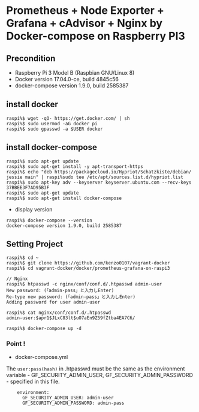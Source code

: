 # Prometheus + Node Exporter + Grafana + cAdvisor + Nginx by Docker-compose on Raspberry PI3

## Precondition

- Raspberry Pi 3 Model B (Raspbian GNU/Linux 8)
- Docker version 17.04.0-ce, build 4845c56
- docker-compose version 1.9.0, build 2585387

## install docker

```
raspi%$ wget -qO- https://get.docker.com/ | sh
raspi%$ sudo usermod -aG docker pi
raspi%$ sudo gpasswd -a $USER docker
```

## install docker-compose

```
raspi%$ sudo apt-get update
raspi%$ sudo apt-get install -y apt-transport-https
raspi%$ echo "deb https://packagecloud.io/Hypriot/Schatzkiste/debian/ jessie main" | raspi%sudo tee /etc/apt/sources.list.d/hypriot.list
raspi%$ sudo apt-key adv --keyserver keyserver.ubuntu.com --recv-keys 37BBEE3F7AD95B3F
raspi%$ sudo apt-get update
raspi%$ sudo apt-get install docker-compose
```

- display version

```
raspi%$ docker-compose --version
docker-compose version 1.9.0, build 2585387
```

## Setting Project

```
raspi%$ cd ~
raspi%$ git clone https://github.com/kenzo0107/vagrant-docker
raspi%$ cd vagrant-docker/docker/prometheus-grafana-on-raspi3

// Nginx
raspi%$ htpasswd -c nginx/conf/conf.d/.htpasswd admin-user
New password: (「admin-pass」と入力しEnter)
Re-type new password: (「admin-pass」と入力しEnter)
Adding password for user admin-user

raspi%$ cat nginx/conf/conf.d/.htpasswd
admin-user:$apr1$JLxC83lt$uO7aEn9Z59fZtba4EA7C6/

raspi%$ docker-compose up -d
```

### Point !

- docker-compose.yml  

The `user:pass(hash)` in .htpasswd must be the same as the environment variable - GF_SECURITY_ADMIN_USER, GF_SECURITY_ADMIN_PASSWORD - specified in this file.

```
    environment:
      GF_SECURITY_ADMIN_USER: admin-user
      GF_SECURITY_ADMIN_PASSWORD: admin-pass
```
